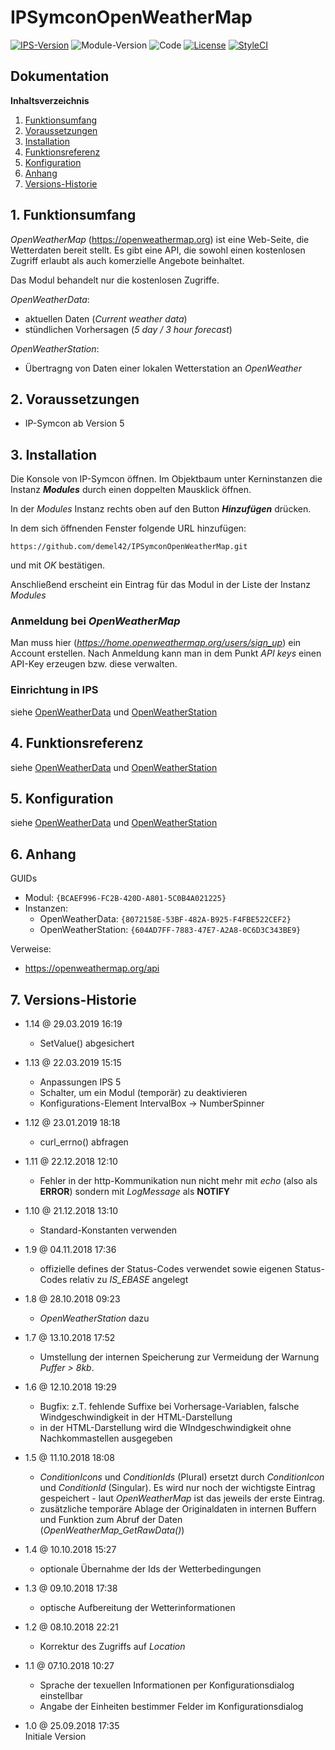 # IPSymconOpenWeatherMap

[![IPS-Version](https://img.shields.io/badge/Symcon_Version-5.0+-red.svg)](https://www.symcon.de/service/dokumentation/entwicklerbereich/sdk-tools/sdk-php/)
![Module-Version](https://img.shields.io/badge/Modul_Version-1.14-blue.svg)
![Code](https://img.shields.io/badge/Code-PHP-blue.svg)
[![License](https://img.shields.io/badge/License-CC%20BY--NC--SA%204.0-green.svg)](https://creativecommons.org/licenses/by-nc-sa/4.0/)
[![StyleCI](https://github.styleci.io/repos/126683101/shield?branch=master)](https://github.styleci.io/repos/150288134)

## Dokumentation

**Inhaltsverzeichnis**

1. [Funktionsumfang](#1-funktionsumfang)
2. [Voraussetzungen](#2-voraussetzungen)
3. [Installation](#3-installation)
4. [Funktionsreferenz](#4-funktionsreferenz)
5. [Konfiguration](#5-konfiguration)
6. [Anhang](#6-anhang)
7. [Versions-Historie](#7-versions-historie)

## 1. Funktionsumfang

_OpenWeatherMap_ (https://openweathermap.org) ist eine Web-Seite, die Wetterdaten bereit stellt. Es gibt eine API, die sowohl einen kostenlosen Zugriff erlaubt als auch komerzielle Angebote beinhaltet.

Das Modul behandelt nur die kostenlosen Zugriffe.

_OpenWeatherData_:
- aktuellen Daten (_Current weather data_)
- stündlichen Vorhersagen (_5 day / 3 hour forecast_)

_OpenWeatherStation_:
- Übertragng von Daten einer lokalen Wetterstation an _OpenWeather_

## 2. Voraussetzungen

 - IP-Symcon ab Version 5

## 3. Installation

Die Konsole von IP-Symcon öffnen. Im Objektbaum unter Kerninstanzen die Instanz __*Modules*__ durch einen doppelten Mausklick öffnen.

In der _Modules_ Instanz rechts oben auf den Button __*Hinzufügen*__ drücken.

In dem sich öffnenden Fenster folgende URL hinzufügen:

`https://github.com/demel42/IPSymconOpenWeatherMap.git`

und mit _OK_ bestätigen.

Anschließend erscheint ein Eintrag für das Modul in der Liste der Instanz _Modules_

### Anmeldung bei _OpenWeatherMap_
Man muss hier (_https://home.openweathermap.org/users/sign_up_) ein Account erstellen. Nach Anmeldung kann man in dem Punkt _API keys_ einen API-Key erzeugen bzw. diese verwalten.

### Einrichtung in IPS

siehe [OpenWeatherData](OpenWeatherData/README.md#3-installation) und [OpenWeatherStation](OpenWeatherStation/README.md#3-installation)

## 4. Funktionsreferenz

siehe [OpenWeatherData](OpenWeatherData/README.md#4-funktionsreferenz) und [OpenWeatherStation](OpenWeatherStation/README.md#4-funktionsreferenz)

## 5. Konfiguration

siehe [OpenWeatherData](OpenWeatherData/README.md#5-konfiguration) und [OpenWeatherStation](OpenWeatherStation/README.md#5-konfiguration)

## 6. Anhang

GUIDs

- Modul: `{BCAEF996-FC2B-420D-A801-5C0B4A021225}`
- Instanzen:
  - OpenWeatherData: `{8072158E-53BF-482A-B925-F4FBE522CEF2}`
  - OpenWeatherStation: `{604AD7FF-7883-47E7-A2A8-0C6D3C343BE9}`

Verweise:
- https://openweathermap.org/api


## 7. Versions-Historie

- 1.14 @ 29.03.2019 16:19<br>
  - SetValue() abgesichert

- 1.13 @ 22.03.2019 15:15<br>
  - Anpassungen IPS 5
  - Schalter, um ein Modul (temporär) zu deaktivieren
  - Konfigurations-Element IntervalBox -> NumberSpinner

- 1.12 @ 23.01.2019 18:18<br>
  - curl_errno() abfragen

- 1.11 @ 22.12.2018 12:10<br>
  - Fehler in der http-Kommunikation nun nicht mehr mit _echo_ (also als **ERROR**) sondern mit _LogMessage_ als **NOTIFY**

- 1.10 @ 21.12.2018 13:10<br>
  - Standard-Konstanten verwenden

- 1.9 @ 04.11.2018 17:36<br>
  - offizielle defines der Status-Codes verwendet sowie eigenen Status-Codes relativ zu _IS_EBASE_ angelegt

- 1.8 @ 28.10.2018 09:23<br>
  - _OpenWeatherStation_ dazu

- 1.7 @ 13.10.2018 17:52<br>
  - Umstellung der internen Speicherung zur Vermeidung der Warnung _Puffer > 8kb_.

- 1.6 @ 12.10.2018 19:29<br>
  - Bugfix: z.T. fehlende Suffixe bei Vorhersage-Variablen, falsche Windgeschwindigkeit in der HTML-Darstellung
  - in der HTML-Darstellung wird die WIndgeschwindigkeit ohne Nachkommastellen ausgegeben

- 1.5 @ 11.10.2018 18:08<br>
  - _ConditionIcons_ und _ConditionIds_ (Plural) ersetzt durch _ConditionIcon_ und _ConditionId_ (Singular).
  Es wird nur noch der wichtigste Eintrag gespeichert - laut _OpenWeatherMap_ ist das jeweils der erste Eintrag.
  - zusätzliche temporäre Ablage der Originaldaten in internen Buffern und Funktion zum Abruf der Daten (_OpenWeatherMap_GetRawData()_)

- 1.4 @ 10.10.2018 15:27<br>
  - optionale Übernahme der Ids der Wetterbedingungen

- 1.3 @ 09.10.2018 17:38<br>
  - optische Aufbereitung der Wetterinformationen

- 1.2 @ 08.10.2018 22:21<br>
  - Korrektur des Zugriffs auf _Location_

- 1.1 @ 07.10.2018 10:27<br>
  - Sprache der texuellen Informationen per Konfigurationsdialog einstellbar
  - Angabe der Einheiten bestimmer Felder im Konfigurationsdialog

- 1.0 @ 25.09.2018 17:35<br>
  Initiale Version
